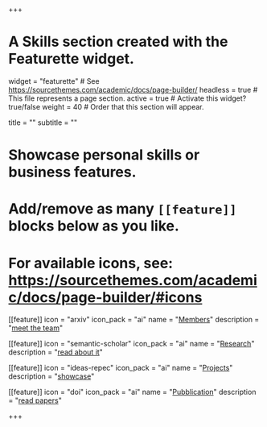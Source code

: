 +++
# A Skills section created with the Featurette widget.
widget = "featurette"  # See https://sourcethemes.com/academic/docs/page-builder/
headless = true  # This file represents a page section.
active = true  # Activate this widget? true/false
weight = 40  # Order that this section will appear.

title = ""
subtitle = ""

# Showcase personal skills or business features.
# 
# Add/remove as many `[[feature]]` blocks below as you like.
# 
# For available icons, see: https://sourcethemes.com/academic/docs/page-builder/#icons

[[feature]]
  icon = "arxiv"
  icon_pack = "ai"
  name = "[Members](members/)"
  description = "[meet the team](members/)"
  
[[feature]]
  icon = "semantic-scholar"
  icon_pack = "ai"
  name = "[Research](research/)"
  description = "[read about it](research/)"  
  
[[feature]]
  icon = "ideas-repec"
  icon_pack = "ai"
  name = "[Projects](projects/)"
  description = "[showcase](projects/)"

[[feature]]
  icon = "doi"
  icon_pack = "ai"
  name = "[Pubblication](publications/)"
  description = "[read papers](publications/)"

+++
